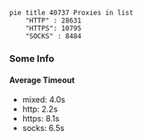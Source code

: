 
```mermaid
pie title 40737 Proxies in list
    "HTTP" : 28631
    "HTTPS": 10795
    "SOCKS" : 8484
```

### Some Info
#### Average Timeout

- mixed: 4.0s
- http: 2.2s
- https: 8.1s
- socks: 6.5s